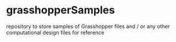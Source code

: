 # grasshopperSamples
repository to store samples of Grasshopper files and / or any other computational design files for reference
